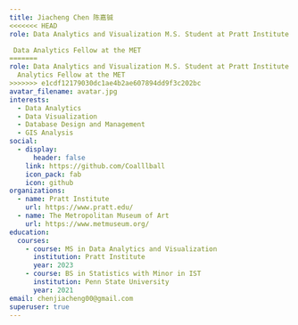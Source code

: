 ```yaml
---
title: Jiacheng Chen 陈嘉铖
<<<<<<< HEAD
role: Data Analytics and Visualization M.S. Student at Pratt Institute \

 Data Analytics Fellow at the MET
=======
role: Data Analytics and Visualization M.S. Student at Pratt Institute | Data
  Analytics Fellow at the MET
>>>>>>> e1cdf12179030dc1ae4b2ae607894dd9f3c202bc
avatar_filename: avatar.jpg
interests:
  - Data Analytics
  - Data Visualization
  - Database Design and Management
  - GIS Analysis
social:
  - display:
      header: false
    link: https://github.com/Coalllball
    icon_pack: fab
    icon: github
organizations:
  - name: Pratt Institute
    url: https://www.pratt.edu/
  - name: The Metropolitan Museum of Art
    url: https://www.metmuseum.org/
education:
  courses:
    - course: MS in Data Analytics and Visualization
      institution: Pratt Institute
      year: 2023
    - course: BS in Statistics with Minor in IST
      institution: Penn State University
      year: 2021
email: chenjiacheng00@gmail.com
superuser: true
---
```

